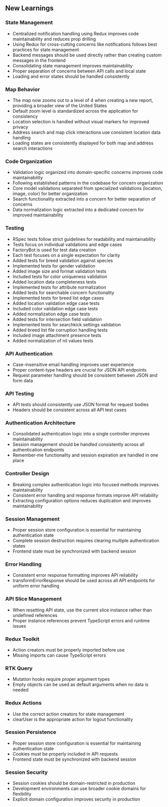 ## New Learnings

### State Management
- Centralized notification handling using Redux improves code maintainability and reduces prop drilling
- Using Redux for cross-cutting concerns like notifications follows best practices for state management
- Backend messages should be used directly rather than creating custom messages in the frontend
- Consolidating state management improves maintainability
- Proper separation of concerns between API calls and local state
- Loading and error states should be handled consistently

### Map Behavior
- The map now zooms out to a level of 4 when creating a new report, providing a broader view of the United States
- Default zoom level is standardized across the application for consistency
- Location selection is handled without visual markers for improved privacy
- Address search and map click interactions use consistent location data handling
- Loading states are consistently displayed for both map and address search interactions

### Code Organization
- Validation logic organized into domain-specific concerns improves code maintainability
- Following established patterns in the codebase for concern organization
- Core model validations separated from specialized validations (location, image, color) for better organization
- Search functionality extracted into a concern for better separation of concerns
- Data normalization logic extracted into a dedicated concern for improved maintainability

### Testing
- RSpec tests follow strict guidelines for readability and maintainability
- Tests focus on individual validations and edge cases
- FactoryBot is used for test data creation
- Each test focuses on a single expectation for clarity
- Added tests for breed validation against species
- Implemented tests for gender validation
- Added image size and format validation tests
- Included tests for color uniqueness validation
- Added location data completeness tests
- Implemented tests for attribute normalization
- Added tests for searchable concern functionality
- Implemented tests for breed list edge cases
- Added location validation edge case tests
- Included color validation edge case tests
- Added normalization edge case tests
- Added tests for intersection field validation
- Implemented tests for searchkick settings validation
- Added breed list file corruption handling tests
- Included image attachment presence tests
- Added normalization of nil values tests

### API Authentication
- Case-insensitive email handling improves user experience
- Proper content-type headers are crucial for JSON API endpoints
- Request parameter handling should be consistent between JSON and form data

### API Testing
- API tests should consistently use JSON format for request bodies
- Headers should be consistent across all API test cases

### Authentication Architecture
- Consolidated authentication logic into a single controller improves maintainability
- Session management should be handled consistently across all authentication endpoints
- Remember-me functionality and session expiration are handled in one place

### Controller Design
- Breaking complex authentication logic into focused methods improves maintainability
- Consistent error handling and response formats improve API reliability
- Extracting configuration options reduces duplication and improves maintainability

### Session Management
- Proper session store configuration is essential for maintaining authentication state
- Complete session destruction requires clearing multiple authentication states
- Frontend state must be synchronized with backend session

### Error Handling
- Consistent error response formatting improves API reliability
- transformErrorResponse should be used across all API endpoints for uniform error handling

### API Slice Management
- When resetting API state, use the current slice instance rather than undefined references
- Proper instance references prevent TypeScript errors and runtime issues

### Redux Toolkit
- Action creators must be properly imported before use
- Missing imports can cause TypeScript errors

### RTK Query
- Mutation hooks require proper argument types
- Empty objects can be used as default arguments when no data is needed

### Redux Actions
- Use the correct action creators for state management
- clearUser is the appropriate action for logout functionality

### Session Persistence
- Proper session store configuration is essential for maintaining authentication state
- Cookies must be properly included in API requests
- Frontend state must be synchronized with backend session

### Session Security
- Session cookies should be domain-restricted in production
- Development environments can use broader cookie domains for flexibility
- Explicit domain configuration improves security in production
